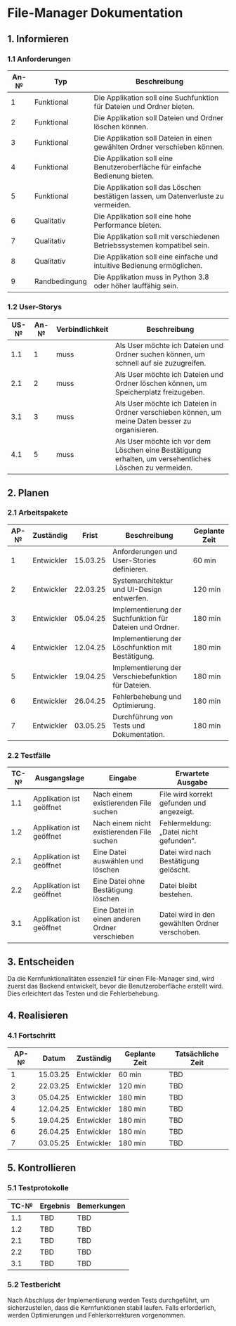 # File-Manager Dokumentation

## 1. Informieren

### 1.1 Anforderungen

| An-№ | Typ           | Beschreibung                                                              |
| ---- | ------------- | ------------------------------------------------------------------------ |
| 1    | Funktional    | Die Applikation soll eine Suchfunktion für Dateien und Ordner bieten.  |
| 2    | Funktional    | Die Applikation soll Dateien und Ordner löschen können.                |
| 3    | Funktional    | Die Applikation soll Dateien in einen gewählten Ordner verschieben können. |
| 4    | Funktional    | Die Applikation soll eine Benutzeroberfläche für einfache Bedienung bieten. |
| 5    | Funktional    | Die Applikation soll das Löschen bestätigen lassen, um Datenverluste zu vermeiden. |
| 6    | Qualitativ    | Die Applikation soll eine hohe Performance bieten.                     |
| 7    | Qualitativ    | Die Applikation soll mit verschiedenen Betriebssystemen kompatibel sein. |
| 8    | Qualitativ    | Die Applikation soll eine einfache und intuitive Bedienung ermöglichen. |
| 9    | Randbedingung | Die Applikation muss in Python 3.8 oder höher lauffähig sein.          |

### 1.2 User-Storys

| US-№ | An-№ | Verbindlichkeit | Beschreibung                                                   |
| ---- | ---- | -------------- | ------------------------------------------------------------- |
| 1.1  | 1    | muss           | Als User möchte ich Dateien und Ordner suchen können, um schnell auf sie zuzugreifen. |
| 2.1  | 2    | muss           | Als User möchte ich Dateien und Ordner löschen können, um Speicherplatz freizugeben. |
| 3.1  | 3    | muss           | Als User möchte ich Dateien in Ordner verschieben können, um meine Daten besser zu organisieren. |
| 4.1  | 5    | muss           | Als User möchte ich vor dem Löschen eine Bestätigung erhalten, um versehentliches Löschen zu vermeiden. |

## 2. Planen

### 2.1 Arbeitspakete

| AP-№ | Zuständig  | Frist       | Beschreibung                                               | Geplante Zeit |
| ----- | ---------- | ----------- | ---------------------------------------------------------- | ------------- |
| 1     | Entwickler | 15.03.25    | Anforderungen und User-Stories definieren.                 | 60 min        |
| 2     | Entwickler | 22.03.25    | Systemarchitektur und UI-Design entwerfen.                 | 120 min       |
| 3     | Entwickler | 05.04.25    | Implementierung der Suchfunktion für Dateien und Ordner.   | 180 min       |
| 4     | Entwickler | 12.04.25    | Implementierung der Löschfunktion mit Bestätigung.         | 180 min       |
| 5     | Entwickler | 19.04.25    | Implementierung der Verschiebefunktion für Dateien.        | 180 min       |
| 6     | Entwickler | 26.04.25    | Fehlerbehebung und Optimierung.                            | 180 min       |
| 7     | Entwickler | 03.05.25    | Durchführung von Tests und Dokumentation.                  | 180 min       |

### 2.2 Testfälle

| TC-№ | Ausgangslage                 | Eingabe                                          | Erwartete Ausgabe                             |
| ---- | ---------------------------- | ----------------------------------------------- | --------------------------------------------- |
| 1.1  | Applikation ist geöffnet     | Nach einem existierenden File suchen           | File wird korrekt gefunden und angezeigt.    |
| 1.2  | Applikation ist geöffnet     | Nach einem nicht existierenden File suchen     | Fehlermeldung: „Datei nicht gefunden“.       |
| 2.1  | Applikation ist geöffnet     | Eine Datei auswählen und löschen               | Datei wird nach Bestätigung gelöscht.        |
| 2.2  | Applikation ist geöffnet     | Eine Datei ohne Bestätigung löschen            | Datei bleibt bestehen.                        |
| 3.1  | Applikation ist geöffnet     | Eine Datei in einen anderen Ordner verschieben | Datei wird in den gewählten Ordner verschoben. |

## 3. Entscheiden

Da die Kernfunktionalitäten essenziell für einen File-Manager sind, wird zuerst das Backend entwickelt, bevor die Benutzeroberfläche erstellt wird. Dies erleichtert das Testen und die Fehlerbehebung.

## 4. Realisieren

### 4.1 Fortschritt

| AP-№ | Datum     | Zuständig  | Geplante Zeit | Tatsächliche Zeit |
| ---- | --------- | ---------- | ------------- | ----------------- |
| 1    | 15.03.25 | Entwickler | 60 min        | TBD               |
| 2    | 22.03.25 | Entwickler | 120 min       | TBD               |
| 3    | 05.04.25 | Entwickler | 180 min       | TBD               |
| 4    | 12.04.25 | Entwickler | 180 min       | TBD               |
| 5    | 19.04.25 | Entwickler | 180 min       | TBD               |
| 6    | 26.04.25 | Entwickler | 180 min       | TBD               |
| 7    | 03.05.25 | Entwickler | 180 min       | TBD               |

## 5. Kontrollieren

### 5.1 Testprotokolle

| TC-№ | Ergebnis     | Bemerkungen                                     |
| ---- | ----------- | --------------------------------------------- |
| 1.1  | TBD         | TBD                                           |
| 1.2  | TBD         | TBD                                           |
| 2.1  | TBD         | TBD                                           |
| 2.2  | TBD         | TBD                                           |
| 3.1  | TBD         | TBD                                           |

### 5.2 Testbericht

Nach Abschluss der Implementierung werden Tests durchgeführt, um sicherzustellen, dass die Kernfunktionen stabil laufen. Falls erforderlich, werden Optimierungen und Fehlerkorrekturen vorgenommen.
